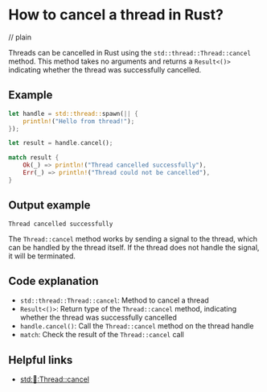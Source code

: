 # How to cancel a thread in Rust?
// plain

Threads can be cancelled in Rust using the `std::thread::Thread::cancel` method. This method takes no arguments and returns a `Result<()>` indicating whether the thread was successfully cancelled.

## Example

```rust
let handle = std::thread::spawn(|| {
    println!("Hello from thread!");
});

let result = handle.cancel();

match result {
    Ok(_) => println!("Thread cancelled successfully"),
    Err(_) => println!("Thread could not be cancelled"),
}
```
## Output example

```
Thread cancelled successfully
```

The `Thread::cancel` method works by sending a signal to the thread, which can be handled by the thread itself. If the thread does not handle the signal, it will be terminated.

## Code explanation

- `std::thread::Thread::cancel`: Method to cancel a thread
- `Result<()>`: Return type of the `Thread::cancel` method, indicating whether the thread was successfully cancelled
- `handle.cancel()`: Call the `Thread::cancel` method on the thread handle
- `match`: Check the result of the `Thread::cancel` call

## Helpful links
- [std::thread::Thread::cancel](https://doc.rust-lang.org/std/thread/struct.Thread.html#method.cancel)